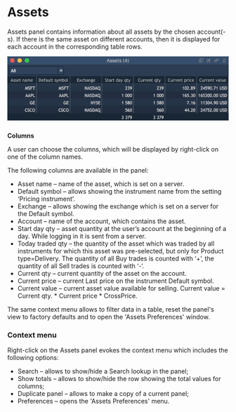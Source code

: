 # Assets

Assets panel contains information about all assets by the chosen account\(-s\). If there is the same asset on different accounts, then it is displayed for each account in the corresponding table rows.

![](../../.gitbook/assets/assets2.png)

### 
**Columns**

A user can choose the columns, which will be displayed by right-click on one of the column names.

The following columns are available in the panel:

* Asset name – name of the asset, which is set on a server.
* Default symbol – allows showing the instrument name from the setting ‘Pricing instrument’.
* Exchange – allows showing the exchange which is set on a server for the Default symbol.
* Account – name of the account, which contains the asset.
* Start day qty – asset quantity at the user’s account at the beginning of a day. While logging in it is sent from a server.
* Today traded qty – the quantity of the asset which was traded by all instruments for which this asset was pre-selected, but only for Product type=Delivery. The quantity of all Buy trades is counted with ‘+’, the quantity of all Sell trades is counted with ‘-‘.
* Current qty – current quantity of the asset on the account.
* Current price – current Last price on the instrument Default symbol.
* Current value – current asset value available for selling. Current value = Current qty. \* Current price \* CrossPrice.

The same context menu allows to filter data in a table, reset the panel's view to factory defaults and to open the 'Assets Preferences' window.

### **Context menu**

Right-click on the Assets panel evokes the context menu which includes the following options:

* Search – allows to show/hide a Search lookup in the panel;
* Show totals – allows to show/hide the row showing the total values for columns;
* Duplicate panel – allows to make a copy of a current panel;
* Preferences – opens the 'Assets Preferences' menu.



